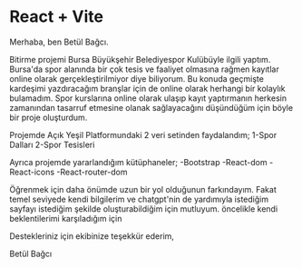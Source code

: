 # React + Vite

Merhaba, ben Betül Bağcı.

Bitirme projemi Bursa Büyükşehir Belediyespor Kulübüyle ilgili yaptım. Bursa'da spor alanında bir çok tesis ve faaliyet olmasına rağmen kayıtlar online olarak gerçekleştirilmiyor diye biliyorum. Bu konuda geçmişte kardeşimi yazdıracağım branşlar için de online olarak herhangi bir kolaylık bulamadım. Spor kurslarına online olarak ulaşıp kayıt yaptırmanın herkesin zamanından tasarruf etmesine olanak sağlayacağını düşündüğüm için böyle bir proje oluşturdum.

Projemde Açık Yeşil Platformundaki 2 veri setinden faydalandım;
1-Spor Dalları
2-Spor Tesisleri

Ayrıca projemde yararlandığım kütüphaneler;
-Bootstrap
-React-dom
-React-icons
-React-router-dom

Öğrenmek için daha önümde uzun bir yol olduğunun farkındayım. Fakat temel seviyede kendi bilgilerim ve chatgpt'nin de yardımıyla istediğim sayfayı istediğim şekilde oluşturabildiğim için mutluyum. öncelikle kendi beklentilerimi karşıladığım için 

Destekleriniz için ekibinize teşekkür ederim,

Betül Bağcı